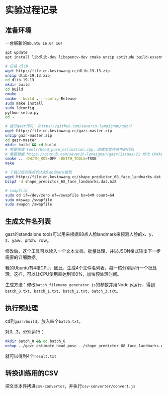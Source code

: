 # 实验过程记录

## 准备环境

一台崭新的```Ubuntu 16.04 x64```

```bash
apt update
apt install libdlib-dev libopencv-dev cmake unzip aptitude build-essential pkg-config libx11-dev libatlas-base-dev libgtk-3-dev libboost-python-dev libboost-all-dev

# 安装 dlib
wget http://file-cn.kevinwang.cc/dlib-19.13.zip
unzip dlib-19.13.zip
cd dlib-19.13
mkdir build
cd build
cmake ..
cmake --build . --config Release
sudo make install
sudo ldconfig
python setup.py
cd ~

# 运行gazr代码 （https://github.com/severin-lemaignan/gazr）
wget http://file-cn.kevinwang.cc/gazr-master.zip
unzip gazr-master.zip
cd gazr-master
mkdir build && cd build
# 需要修改 tools/head_pose_estimation.cpp，改成本文件夹中的代码
# 需要根据 https://github.com/severin-lemaignan/gazr/issues/21 修改 CMakeFiles 中的链接配置
cmake .. -DWITH_ROS=OFF -DWITH_TOOLS=TRUE
make

# 下载已经训练好的人脸landmark模型
wget http://file-cn.kevinwang.cc/shape_predictor_68_face_landmarks.dat.bz2
bzip2 -d shape_predictor_68_face_landmarks.dat.bz2

# swapfile
sudo dd if=/dev/zero of=/swapfile bs=64M count=64
sudo mkswap /swapfile
sudo swapon /swapfile
```

## 生成文件名列表

gazr的standalone tools可以用来根据68点人脸landmark来预测人脸的x、y、z、yaw、pitch、row。

修改后，这个工具可以读入一个文本文档，批量处理，并以JSON格式输出下一步需要的详细数据。

我的Ubuntu有4核CPU，因此，生成4个文件名列表，每一核分别运行一个批处理。这样，可以让CPU使用率达到100%，加快预处理时间。

生成方法：修改```batch_filename_generator.js```的参数并用Node.js运行，得到```batch_0.txt```、```batch_1.txt```、```batch_2.txt```、```batch_3.txt```。

## 执行预处理

cd到```gazr/build```，放入四个```batch.txt```。

对0...3，分别运行：

```bash
mkdir batch_0 && cd batch_0
nohup ../gazr_estimate_head_pose ../shape_predictor_68_face_landmarks.dat  ../batch_0.txt>result.txt
```

就可以得到4个```result.txt```

## 转换训练用的CSV

把文本本件拷进```csv-converter```，并执行```csv-converter/convert.js```

